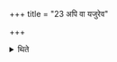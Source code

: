 +++
title = "23 अपि वा यजुरेव"

+++

<details><summary>थिते</summary>

23. Or he should simply recite the formula and not keep (the head).  

[^1]: Cf. TS V.2.9.5-6.  
</details>
